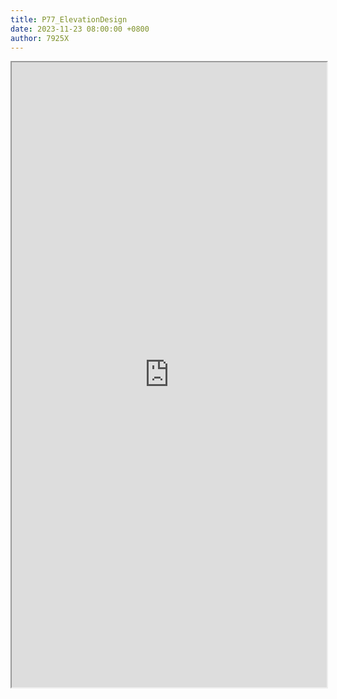 ```yaml
---
title: P77_ElevationDesign
date: 2023-11-23 08:00:00 +0800
author: 7925X
---
```


<iframe src="https://y.dialwo.com/7925X2024/20231123-P77_ElevationDesign.pdf" width="100%" height="1000px"></iframe>
